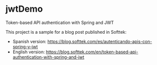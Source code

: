 # jwtDemo
Token-based API authentication with Spring and JWT

This project is a sample for a blog post published in Softtek:

* Spanish version: https://blog.softtek.com/es/autenticando-apis-con-spring-y-jwt
* English version: https://blog.softtek.com/en/token-based-api-authentication-with-spring-and-jwt
